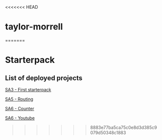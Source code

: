 <<<<<<< HEAD
# taylor-morrell
=======
# Starterpack

## List of deployed projects

[SA3 - First starterpack]( http://jeremywasham-cs52-starter.surge.sh/)

[SA5 - Routing](http://jeremywasham-cs52-routingshort.surge.sh/)

[SA6 - Counter](http://jeremywasham-starterv4.surge.sh/)

[SA6 - Youtube](http://jeremywasham-cs52-mytube-redux.surge.sh/)
>>>>>>> 8883e77ba5ca75c0e8d3d385c9079d50348c1883
